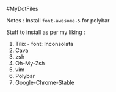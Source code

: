 #MyDotFiles

Notes :
Install ``font-awesome-5`` for polybar

Stuff to install as per my liking :
1. Tilix - font: Inconsolata
2. Cava
3. zsh
4. Oh-My-Zsh
5. vim
6. Polybar
7. Google-Chrome-Stable
